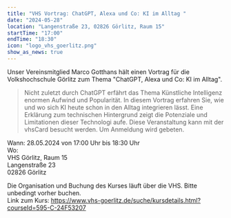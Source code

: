 ```yaml
---
title: "VHS Vortrag: ChatGPT, Alexa und Co: KI im Alltag "
date: "2024-05-28"
location: "Langenstraße 23, 02826 Görlitz, Raum 15"
startTime: "17:00"
endTime: "18:30"
icon: "logo_vhs_goerlitz.png"
show_as_news: true
---
```


Unser Vereinsmitglied Marco Gotthans hält einen Vortrag für die Volkshochschule Görlitz zum Thema "ChatGPT, Alexa und
Co: KI im Alltag".

> Nicht zuletzt durch ChatGPT erfährt das Thema Künstliche Intelligenz enormen Aufwind und Popularität. In diesem
> Vortrag erfahren Sie, wie und wo sich KI heute schon in den Alltag integrieren lässt. Eine Erklärung zum technischen
> Hintergrund zeigt die Potenziale und Limitationen dieser Technologi aufe. Diese Veranstaltung kann mit der vhsCard
> besucht werden. Um Anmeldung wird gebeten.

Wann: 28.05.2024 von 17:00 Uhr bis 18:30 Uhr  
Wo:  
VHS Görlitz, Raum 15  
Langenstraße 23  
02826 Görlitz

Die Organisation und Buchung des Kurses läuft über die VHS. Bitte unbedingt vorher buchen.  
Link zum Kurs: https://www.vhs-goerlitz.de/suche/kursdetails.html?courseId=595-C-24F53207
